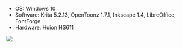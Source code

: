 - OS: Windows 10
- Software: Krita 5.2.13, OpenToonz 1.7.1, Inkscape 1.4, LibreOffice, FontForge
- Hardware: Huion HS611
  
![](https://komarev.com/ghpvc/?username=micheliaHEART&color=blueviolet)
<!--
**micheliaHEART/micheliaHEART** is a ✨ _special_ ✨ repository because its `README.md` (this file) appears on your GitHub profile.

Here are some ideas to get you started:

- 🔭 I’m currently working on ...
- 🌱 I’m currently learning ...
- 👯 I’m looking to collaborate on ...
- 🤔 I’m looking for help with ...
- 💬 Ask me about ...
- 📫 How to reach me: ...
- 😄 Pronouns: ...
- ⚡ Fun fact: ...
-->
